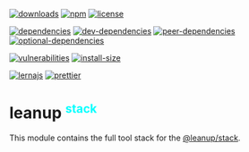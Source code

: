[![downloads][downloads]][downloads-url]
[![npm][npm]][npm-url]
[![license][license]][license-url]

[![dependencies][dependencies]][dependencies-url]
[![dev-dependencies][dev-dependencies]][peer-dependencies-url]
[![peer-dependencies][peer-dependencies]][peer-dependencies-url]
[![optional-dependencies][optional-dependencies]][peer-dependencies-url]

[![vulnerabilities][vulnerabilities]][vulnerabilities-url]
[![install-size][install-size]][install-size-url]

[![lernajs][lernajs]][lernajs-url]
[![prettier][prettier]][prettier-url]

[leanup]: https://leanupjs.org/assets/logo.svg
[leanup-url]: https://leanupjs.org
[downloads]: https://img.shields.io/npm/dt/@leanup/stack.svg
[downloads-url]: https://npmcharts.com/compare/@leanup/stack
[npm]: https://img.shields.io/npm/v/@leanup/stack
[npm-url]: https://www.npmjs.com/package/@leanup/stack
[license]: https://img.shields.io/npm/l/@leanup/stack
[license-url]: https://github.com/leanupjs/leanup/blob/master/LICENSE
[dependencies]: https://status.david-dm.org/gh/leanupjs/leanup.svg?path=packages/stack/core&ref=release/1.1
[dependencies-url]: https://david-dm.org/leanupjs/leanup?path=packages/stack/core&ref=release/1.1
[dev-dependencies]: https://status.david-dm.org/gh/leanupjs/leanup.svg?path=packages/stack/core&ref=release/1.1&type=dev
[dev-dependencies-url]: https://david-dm.org/leanupjs/leanup?path=packages/stack/core&ref=release/1.1&type=dev
[peer-dependencies]: https://status.david-dm.org/gh/leanupjs/leanup.svg?path=packages/stack/core&ref=release/1.1&type=peer
[peer-dependencies-url]: https://david-dm.org/leanupjs/leanup?path=packages/stack/core&ref=release/1.1&type=peer
[optional-dependencies]: https://status.david-dm.org/gh/leanupjs/leanup.svg?path=packages/stack/core&ref=release/1.1&type=optional
[optional-dependencies-url]: https://david-dm.org/leanupjs/leanup?path=packages/stack/core&ref=release/1.1&type=optional
[vulnerabilities]: https://snyk.io/test/npm/@leanup/stack/badge.svg
[vulnerabilities-url]: https://snyk.io/test/npm/@leanup/stack
[install-size]: https://packagephobia.now.sh/badge?p=@leanup/stack@next
[install-size-url]: https://packagephobia.now.sh/result?p=@leanup/stack@next
[lernajs]: https://img.shields.io/badge/managed%20with-lerna-blueviolet
[lernajs-url]: https://lerna.js.org
[prettier]: https://img.shields.io/badge/code_style-prettier-ff69b4.svg
[prettier-url]: https://prettier.io

<h1>leanup
<sup style="color: #0ff; font-size: 75%">stack</sup></h1>

This module contains the full tool stack for the [@leanup/stack].

[webpack]: https://webpack.js.org
[@leanup/stack]: https://leanupjs.org/#/modules/@leanup/stack
